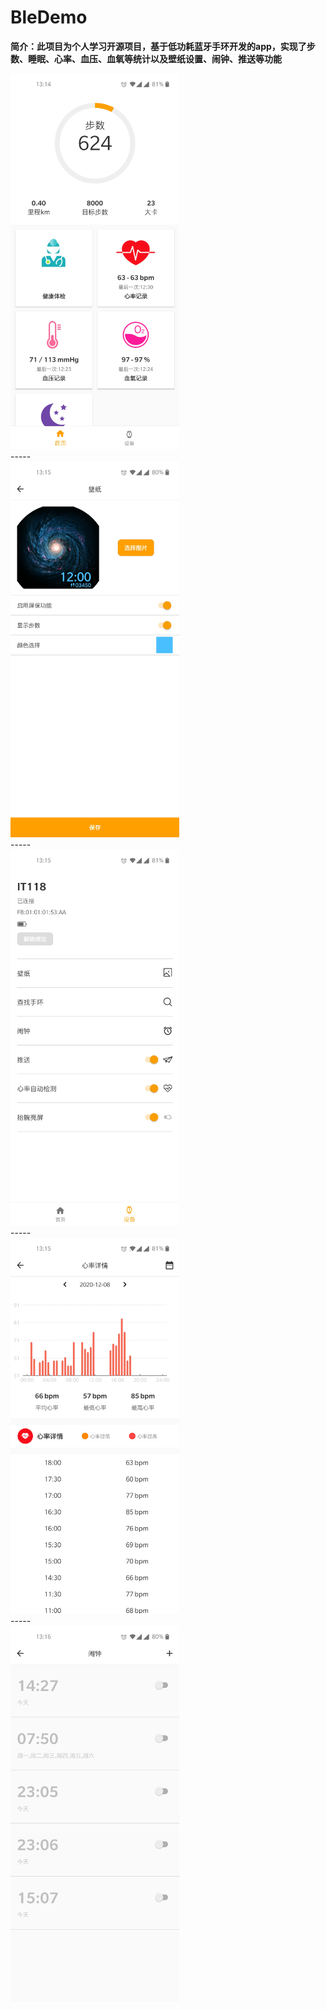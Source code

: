 # BleDemo
**简介：此项目为个人学习开源项目，基于低功耗蓝牙手环开发的app，实现了步数、睡眠、心率、血压、血氧等统计以及壁纸设置、闹钟、推送等功能**


<div>
   <img src="https://github.com/SmartVive/BleDemo/blob/main/screenShot/116680912166434847.jpg"  height="600" width="270">
</div>
-----

<div>
   <img src="https://github.com/SmartVive/BleDemo/blob/main/screenShot/41865219170645244.jpg"  height="600" width="270">
</div>
-----

<div>
   <img src="https://github.com/SmartVive/BleDemo/blob/main/screenShot/52531429862448297.jpg"  height="600" width="270">
</div>
-----

<div>
   <img src="https://github.com/SmartVive/BleDemo/blob/main/screenShot/687126564397815300.jpg"  height="600" width="270">
</div>
-----

<div>
   <img src="https://github.com/SmartVive/BleDemo/blob/main/screenShot/764106823002934861.jpg"  height="600" width="270">
</div>
